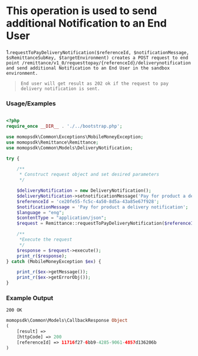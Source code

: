 # This operation is used to send additional Notification to an End User

1.`requestToPayDeliveryNotification($referenceId, $notificationMessage, $sRemittanceSubKey, $targetEnvironment) creates a POST request to end point /remittance/v1_0/requesttopay/{referenceId}/deliverynotification and send additional Notification to an End User in the sandbox environment.`

> `End user will get result as 202 ok if the request to pay delivery notification is sent.`

### Usage/Examples

```php

<?php
require_once __DIR__ . './../bootstrap.php';

use momopsdk\Common\Exceptions\MobileMoneyException;
use momopsdk\Remittance\Remittance;
use momopsdk\Common\Models\DeliveryNotification;

try {

    /**
     * Construct request object and set desired parameters
     */

    $deliveryNotification = new DeliveryNotification();
    $deliveryNotification->setnotificationMessage('Pay for product a delivery notification');
    $referenceId = 'ce20fe55-fc5c-4a50-8d5a-43a85e67f928';
    $notificationMessage = 'Pay for product a delivery notification';
    $language = "eng";
    $contentType = "application/json";
    $request = Remittance::requestToPayDeliveryNotification($referenceId, $notificationMessage, $sRemittanceSubKey, $targetEnvironment, $deliveryNotification, $language, $contentType);

    /**
     *Execute the request
     */
    $response = $request->execute();
    print_r($response);
} catch (MobileMoneyException $ex) {

    print_r($ex->getMessage());
    print_r($ex->getErrorObj());
}

```
### Example Output
`200 OK`
```php
momopsdk\Common\Models\CallbackResponse Object
(
    [result] =>
    [httpCode] => 200
    [referenceId] => 11716f27-6bb9-4285-9061-4857d136206b
)

```